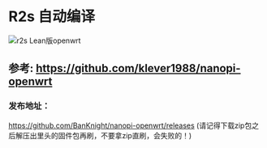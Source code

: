 # R2s 自动编译
![r2s Lean版openwrt](https://github.com/BanKnight/nanopi-openwrt/workflows/r2s%20Lean%E7%89%88openwrt/badge.svg)

## 参考: https://github.com/klever1988/nanopi-openwrt

### 发布地址：

https://github.com/BanKnight/nanopi-openwrt/releases 
(请记得下载zip包之后解压出里头的固件包再刷，不要拿zip直刷，会失败的！)
